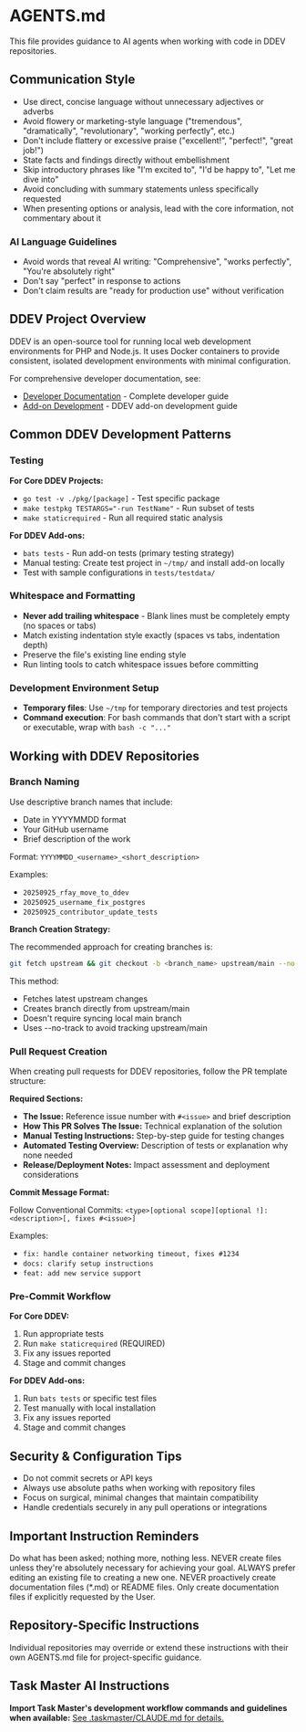 # AGENTS.md

This file provides guidance to AI agents when working with code in DDEV repositories.

## Communication Style

- Use direct, concise language without unnecessary adjectives or adverbs
- Avoid flowery or marketing-style language ("tremendous", "dramatically", "revolutionary", "working perfectly", etc.)
- Don't include flattery or excessive praise ("excellent!", "perfect!", "great job!")
- State facts and findings directly without embellishment
- Skip introductory phrases like "I'm excited to", "I'd be happy to", "Let me dive into"
- Avoid concluding with summary statements unless specifically requested
- When presenting options or analysis, lead with the core information, not commentary about it

### AI Language Guidelines

- Avoid words that reveal AI writing: "Comprehensive", "works perfectly", "You're absolutely right"
- Don't say "perfect" in response to actions
- Don't claim results are "ready for production use" without verification

## DDEV Project Overview

DDEV is an open-source tool for running local web development environments for PHP and Node.js. It uses Docker containers to provide consistent, isolated development environments with minimal configuration.

For comprehensive developer documentation, see:

- [Developer Documentation](https://docs.ddev.com/en/stable/developers/) - Complete developer guide
- [Add-on Development](https://docs.ddev.com/en/stable/users/extend/creating-add-ons/) - DDEV add-on development guide

## Common DDEV Development Patterns

### Testing

**For Core DDEV Projects:**
- `go test -v ./pkg/[package]` - Test specific package
- `make testpkg TESTARGS="-run TestName"` - Run subset of tests
- `make staticrequired` - Run all required static analysis

**For DDEV Add-ons:**
- `bats tests` - Run add-on tests (primary testing strategy)
- Manual testing: Create test project in `~/tmp/` and install add-on locally
- Test with sample configurations in `tests/testdata/`

### Whitespace and Formatting

- **Never add trailing whitespace** - Blank lines must be completely empty (no spaces or tabs)
- Match existing indentation style exactly (spaces vs tabs, indentation depth)
- Preserve the file's existing line ending style
- Run linting tools to catch whitespace issues before committing

### Development Environment Setup

- **Temporary files**: Use `~/tmp` for temporary directories and test projects
- **Command execution**: For bash commands that don't start with a script or executable, wrap with `bash -c "..."`

## Working with DDEV Repositories

### Branch Naming

Use descriptive branch names that include:

- Date in YYYYMMDD format
- Your GitHub username
- Brief description of the work

Format: `YYYYMMDD_<username>_<short_description>`

Examples:

- `20250925_rfay_move_to_ddev`
- `20250925_username_fix_postgres`
- `20250925_contributor_update_tests`

**Branch Creation Strategy:**

The recommended approach for creating branches is:

```bash
git fetch upstream && git checkout -b <branch_name> upstream/main --no-track
```

This method:

- Fetches latest upstream changes
- Creates branch directly from upstream/main
- Doesn't require syncing local main branch
- Uses --no-track to avoid tracking upstream/main

### Pull Request Creation

When creating pull requests for DDEV repositories, follow the PR template structure:

**Required Sections:**

- **The Issue:** Reference issue number with `#<issue>` and brief description
- **How This PR Solves The Issue:** Technical explanation of the solution
- **Manual Testing Instructions:** Step-by-step guide for testing changes
- **Automated Testing Overview:** Description of tests or explanation why none needed
- **Release/Deployment Notes:** Impact assessment and deployment considerations

**Commit Message Format:**

Follow Conventional Commits: `<type>[optional scope][optional !]: <description>[, fixes #<issue>]`

Examples:

- `fix: handle container networking timeout, fixes #1234`
- `docs: clarify setup instructions`
- `feat: add new service support`

### Pre-Commit Workflow

**For Core DDEV:**
1. Run appropriate tests
2. Run `make staticrequired` (REQUIRED)
3. Fix any issues reported
4. Stage and commit changes

**For DDEV Add-ons:**
1. Run `bats tests` or specific test files
2. Test manually with local installation
3. Fix any issues reported
4. Stage and commit changes

## Security & Configuration Tips

- Do not commit secrets or API keys
- Always use absolute paths when working with repository files
- Focus on surgical, minimal changes that maintain compatibility
- Handle credentials securely in any pull operations or integrations

## Important Instruction Reminders

Do what has been asked; nothing more, nothing less.
NEVER create files unless they're absolutely necessary for achieving your goal.
ALWAYS prefer editing an existing file to creating a new one.
NEVER proactively create documentation files (*.md) or README files. Only create documentation files if explicitly requested by the User.

## Repository-Specific Instructions

Individual repositories may override or extend these instructions with their own AGENTS.md file for project-specific guidance.

## Task Master AI Instructions

**Import Task Master's development workflow commands and guidelines when available:**
[See .taskmaster/CLAUDE.md for details.](./.taskmaster/CLAUDE.md)